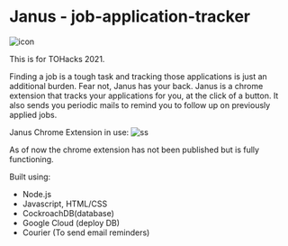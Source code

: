 # **Janus** - job-application-tracker
![icon](https://user-images.githubusercontent.com/49470807/117580168-47620300-b114-11eb-989a-238df45d8db3.png)

This is for TOHacks 2021.


Finding a job is a tough task and tracking those applications is just an additional burden.  Fear not, Janus has your back. Janus is a chrome extension that tracks your applications for you, at the click of a button. It also sends you periodic mails to remind you to follow up on previously applied jobs.

Janus Chrome Extension in use:
![ss](https://user-images.githubusercontent.com/49470807/117580057-96f3ff00-b113-11eb-84d0-97ce507ec8dc.PNG)


As of now the chrome extension has not been published but is fully functioning.

Built using:
- Node.js
- Javascript, HTML/CSS
- CockroachDB(database)
- Google Cloud (deploy DB)
- Courier (To send email reminders)
